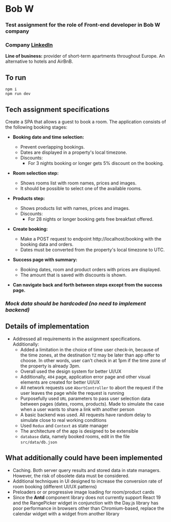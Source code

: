 # Bob W

### Test assignment for the role of Front-end developer in Bob W company

### Company [LinkedIn](https://www.linkedin.com/company/bobw)

**Line of business:** provider of short-term apartments throughout Europe. An alternative to hotels and AirBnB.

## To run

```
npm i
npm run dev
```

## Tech assignment specifications

Create a SPA that allows a guest to book a room. The application consists of the following booking stages:

* **Booking date and time selection:**
  * Prevent overlapping bookings.
  * Dates are displayed in a property's local timezone.
  * Discounts:
    * For 3 nights booking or longer gets 5% discount on the booking.

* **Room selection step:**
  * Shows rooms list with room names, prices and images.
  * It should be possible to select one of the available rooms.

* **Products step:**
  * Shows products list with names, prices and images.
  * Discounts:
    * For 28 nights or longer booking gets free breakfast offered.

* **Create booking:**
  * Make a POST request to endpoint http://localhost/booking with the booking data and orders.
  * Dates must be converted from the property's local timezone to UTC.

* **Success page with summary:**
  * Booking dates, room and product orders with prices are displayed.
  * The amount that is saved with discounts is shown.

* **Can navigate back and forth between steps except from the success page.**

### *Mock data should be hardcoded (no need to implement backend)*

## Details of implementation

* Addressed all requirements in the assignment specifications. Additionally:
  * Added a limitation in the choice of time user check-in, because of the time zones, at the destination `TZ` may be later than app offer to choose. In other words, user can't check in at 1pm if the time zone of the property is already 3pm.
  * Overall used the design system for better UI/UX
  * Additionally, `404` page, application error page and other visual elements are created for better UI/UX
  * All network requests use `AbortController` to abort the request if the user leaves the page while the request is running
  * Purposefully used `URL` parameters to pass user selection data between pages (dates, rooms, products). Made to simulate the case when a user wants to share a link with another person
  * A basic backend was used. All requests have random delay to simulate close to real working conditions
  * Used `Redux` and `Context` as state manager
  * The architecture of the app is designed to be extensible
  * `database` data, namely booked rooms, edit in the file `src/data/db.json`

## What additionally could have been implemented

* Caching. Both server query results and stored data in state managers. However, the risk of obsolete data must be considered.
* Additional techniques in UI designed to increase the conversion rate of room booking (different UI/UX patterns)
* Preloaders or or progressive image loading for room/product cards
* Since the **Antd** component library does not currently support React 19 and the RangePicker widget in conjunction with the Day.js library has poor performance in browsers other than Chromium-based, replace the calendar widget with a widget from another library